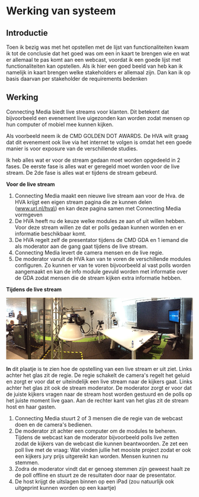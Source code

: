 # Werking van systeem

## Introductie

Toen ik bezig was met het opstellen met de lijst van functionaliteiten kwam ik tot de conclusie dat het goed was om een in kaart te brengen wie en wat er allemaal te pas komt aan een webcast, voordat ik een goede lijst met functionaliteiten kan opstellen. Als ik hier een goed beeld van heb kan ik namelijk in kaart brengen welke stakeholders er allemaal zijn. Dan kan ik op basis daarvan per stakeholder de requirements bedenken

## Werking

Connecting Media biedt live streams voor klanten. Dit betekent dat bijvoorbeeld een evenement live uigezonden kan worden zodat mensen op hun computer of mobiel mee kunnen kijken. 

Als voorbeeld neem ik de CMD GOLDEN DOT AWARDS. De HVA wilt graag dat dit evenement ook live via het internet te volgen is omdat het een goede manier is voor exposure van de verschillende studies.

Ik heb alles wat er voor de stream gedaan moet worden opgedeeld in 2 fases. De eerste fase is alles wat er geregeld moet worden voor de live stream. De 2de fase is alles wat er tijdens de stream gebeurd.

**Voor de live stream**

1. Connecting Media maakt een nieuwe live stream aan voor de Hva. de HVA krijgt een eigen stream pagina die ze kunnen delen \(www.url.nl/hva\) en kan deze pagina samen met Connecting Media vormgeven
2. De HVA heeft nu de keuze welke modules ze aan of uit willen hebben. Voor deze stream willen ze dat er polls gedaan kunnen worden en er informatie beschikbaar komt.
3. De HVA regelt zelf de presentator tijdens de CMD GDA en 1 iemand die als moderator aan de gang gaat tijdens de live stream.
4. Connecting Media levert de camera mensen en de live regie.
5. De moderator vanuit de HVA kan van te voren de verschillende modules configuren. Zo kunnen er van te voren bijvoorbeeld al vast polls worden aangemaakt en kan de info module gevuld worden met informatie over de GDA zodat mensen die de stream kijken extra informatie hebben.

**Tijdens de live stream** 

![](../.gitbook/assets/webcast.png)

**In** dit plaatje is te zien hoe de opstelling van een live stream er uit ziet. Links achter het glas zit de regie. De regie schakelt de camera's regelt het geluid en zorgt er voor dat er uiteindelijk een live stream naar de kijkers gaat. Links achter het glas zit ook de stream moderator. De moderator zorgt er voor dat de juiste kijkers vragen naar de stream host worden gestuurd en de polls op het juiste moment live gaan. Aan de rechter kant van het glas zit de stream host en haar gasten. 

1. Connecting Media stuurt 2 of 3 mensen die de regie van de webcast doen en de camera's bedienen. 
2. De moderator zit achter een computer om de modules te beheren. Tijdens de webcast kan de moderator bijvoorbeeld polls live zetten zodat de kijkers van de webcast die kunnen beantwoorden. Ze zet een poll live met de vraag: Wat vinden jullie het mooiste project zodat er ook een kijkers jury prijs uitgereikt kan worden. Mensen kunnen nu stemmen.
3. Zodra de moderator vindt dat er genoeg stemmen zijn geweest haalt ze de poll offline en stuurt ze de resultaten door naar de presentator.
4. De host krijgt de uitslagen binnen op een iPad \(zou natuurlijk ook uitgeprint kunnen worden op een kaartje\)

##  

